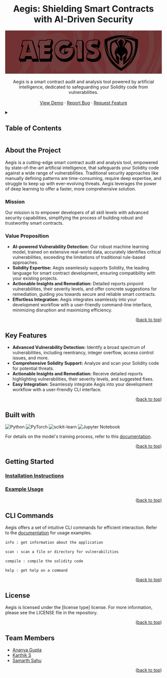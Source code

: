 <a name="readme-top"></a>
<!-- PROJECT LOGO -->
<br />
<h1 align="center">Aegis: Shielding Smart Contracts with AI-Driven Security</h1>
<div align="center">
  <a href="https://github.com/KarthikS373/tea">
    <img src="assets/AegisLogo.png">
  </a>
  <p>
    Aegis is a smart contract audit and analysis tool powered by artificial intelligence, dedicated to safeguarding your Solidity code from vulnerabilities.
  <br />
    <br />
    <a href="">View Demo</a>
    ·
    <a href="https://github.com/KarthikS373/tea">Report Bug</a>
    ·
    <a href="https://github.com/KarthikS373/tea">Request Feature</a>
  </p>
</div>

<!-- TABLE OF CONTENTS -->
<details>
  <summary><h2> Table of Contents </h2></summary>
  <ol>
    <li>
      <a href="#abouttheproject"> About The Project </a>
      <ul>
        <li><a href="#mission"> Mission </a></li>
        <li><a href="#valueproposition"> Value Proposition </a></li>
      </ul>
    </li>
    <li><a href="#keyfeatures">Key Features</a></li>
    <li><a href="#builtwith">Built With</a></li>
    <li>
      <a href="#gettingstarted">Getting Started</a>
      <ul>
        <li><a href="#installation">Installation Instructions</a></li>
        <li><a href="#example">Example Usage</a></li>
      </ul>
    </li>
    <li><a href="#clicommands">CLI Commands</a></li>
    <li><a href="#license">License</a></li>
    <li><a href="#team">Team Members</a></li>
  </ol>
</details>

<h2 id="abouttheproject"> About the Project </h2>

Aegis is a cutting-edge smart contract audit and analysis tool, empowered by state-of-the-art artificial intelligence, that safeguards your Solidity code against a wide range of vulnerabilities. Traditional security approaches like manually defining patterns are time-consuming, require deep expertise, and struggle to keep up with ever-evolving threats. Aegis leverages the power of deep learning to offer a faster, more comprehensive solution.

<h3 id="mission"> Mission </h3>

Our mission is to empower developers of all skill levels with advanced security capabilities, simplifying the process of building robust and trustworthy smart contracts.

<h3 id="valueproposition"> Value Proposition </h3>

- **AI-powered Vulnerability Detection:** Our robust machine learning model, trained on extensive real-world data, accurately identifies critical vulnerabilities, exceeding the limitations of traditional rule-based approaches.
- **Solidity Expertise:** Aegis seamlessly supports Solidity, the leading language for smart contract development, ensuring compatibility with your existing projects.
- **Actionable Insights and Remediation:** Detailed reports pinpoint vulnerabilities, their severity levels, and offer concrete suggestions for remediation, guiding you towards secure and reliable smart contracts.
- **Effortless Integration:** Aegis integrates seamlessly into your development workflow with a user-friendly command-line interface, minimizing disruption and maximizing efficiency.

<p align="right">(<a href="#readme-top">back to top</a>)</p>


<h2 id="keyfeatures"> Key Features </h2>

- **Advanced Vulnerability Detection:** Identify a broad spectrum of vulnerabilities, including reentrancy, integer overflow, access control issues, and more.
- **Comprehensive Solidity Support:** Analyze and scan your Solidity code for potential threats.
- **Actionable Insights and Remediation:** Receive detailed reports highlighting vulnerabilities, their severity levels, and suggested fixes.
- **Easy Integration:** Seamlessly integrate Aegis into your development workflow with a user-friendly CLI interface.

<p align="right">(<a href="#readme-top">back to top</a>)</p>


<h2 id="builtwith"> Built with </h2>
 
![Python](https://img.shields.io/badge/python-3670A0?style=for-the-badge&logo=python&logoColor=ffdd54) ![PyTorch](https://img.shields.io/badge/PyTorch-%23EE4C2C.svg?style=for-the-badge&logo=PyTorch&logoColor=white) ![scikit-learn](https://img.shields.io/badge/scikit--learn-%23F7931E.svg?style=for-the-badge&logo=scikit-learn&logoColor=white)  ![Jupyter Notebook](https://img.shields.io/badge/jupyter-%23FA0F00.svg?style=for-the-badge&logo=jupyter&logoColor=white)

For details on the model's training process, refer to this [documentation](docs/training/training.md).

<p align="right">(<a href="#readme-top">back to top</a>)</p>


<h2 id="gettingstarted"> Getting Started </h2>

<h3 id="installation"><a href="docs/setup.md"> Installation Instructions </a></h3>
<h3 id="example"> <a href="docs/examples.md"> Example Usage </a></h3>

<p align="right">(<a href="#readme-top">back to top</a>)</p>


<h2 id="clicommands"> CLI Commands </h2>

Aegis offers a set of intuitive CLI commands for efficient interaction. Refer to the [documentation](docs/examples.md) for usage examples.
```
info : get information about the application
```
```
scan : scan a file or directory for vulnerabilities
```
```
compile : compile the solidity code
```
```
help : get help on a command
```
<p align="right">(<a href="#readme-top">back to top</a>)</p>


<h2 id="license"> License </h2>

Aegis is licensed under the [license type] license. For more information, please see the LICENSE file in the repository.

<p align="right">(<a href="#readme-top">back to top</a>)</p>


<h2 id="team"> Team Members </h2>

- [Ananya Gupta](https://github.com/Ananya2003Gupta)
- [Karthik S](https://github.com/KarthikS373)
- [Samarth Sahu](https://github.com/Samcoding5854)

<p align="right">(<a href="#readme-top">back to top</a>)</p>

